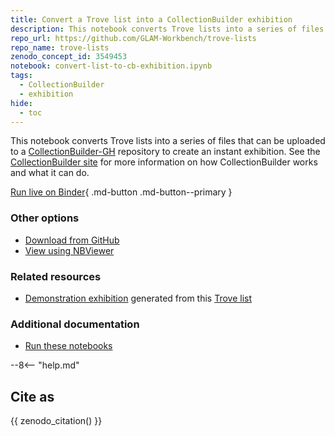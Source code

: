 ```yaml
---
title: Convert a Trove list into a CollectionBuilder exhibition 
description: This notebook converts Trove lists into a series of files that can be uploaded to a CollectionBuilder-GH repository to create an instant exhibition.
repo_url: https://github.com/GLAM-Workbench/trove-lists
repo_name: trove-lists
zenodo_concept_id: 3549453
notebook: convert-list-to-cb-exhibition.ipynb
tags:
  - CollectionBuilder
  - exhibition
hide:
  - toc
---
```


This notebook converts Trove lists into a series of files that can be uploaded to a [CollectionBuilder-GH](https://github.com/CollectionBuilder/collectionbuilder-gh) repository to create an instant exhibition. See the [CollectionBuilder site](https://collectionbuilder.github.io/) for more information on how CollectionBuilder works and what it can do.

[Run live on Binder](https://mybinder.org/v2/gh/GLAM-Workbench/{{repo_name}}/master?urlpath=lab%2Ftree%2F{{notebook}}){ .md-button .md-button--primary }

### Other options

* [Download from GitHub](https://github.com/GLAM-Workbench/{{repo_name}}/blob/master/{{notebook}})
* [View using NBViewer](https://nbviewer.jupyter.org/github/GLAM-Workbench/{{repo_name}}/blob/master/{{notebook}})

### Related resources

* [Demonstration exhibition](https://wragge.github.io/trove-wragge-list-demo/) generated from this [Trove list](https://trove.nla.gov.au/list/83777)

### Additional documentation

* [Run these notebooks](../#run-these-notebooks)

--8<-- "help.md"

## Cite as

{{ zenodo_citation() }}